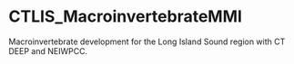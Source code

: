 # CTLIS_MacroinvertebrateMMI
Macroinvertebrate development for the Long Island Sound region with CT DEEP and NEIWPCC. 
